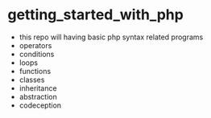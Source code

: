 # getting_started_with_php
- this repo will having basic php syntax related programs
- operators
- conditions
- loops
- functions
- classes
- inheritance
- abstraction
- codeception
